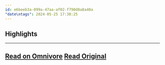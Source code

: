 ```yaml
---
id: e6beeb3a-099a-47aa-af02-f790d8a8a40a
"date\ntags": 2024-05-25 17:38:25
---
```


## Highlights





---
[Read on Omnivore](https://omnivore.app/me/ai-challenge-quest-you-tube-18fb0673607)
[Read Original](https://www.youtube.com/@AIChallengeQuest)
---